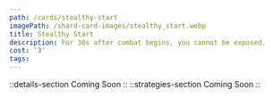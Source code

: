 ```yaml
---
path: /cards/stealthy-start
imagePath: /shard-card-images/stealthy_start.webp
title: Stealthy Start
description: For 30s after combat begins, you cannot be exposed.
cost: '3'
tags:
---
```

::details-section
Coming Soon
::
::strategies-section
Coming Soon
::